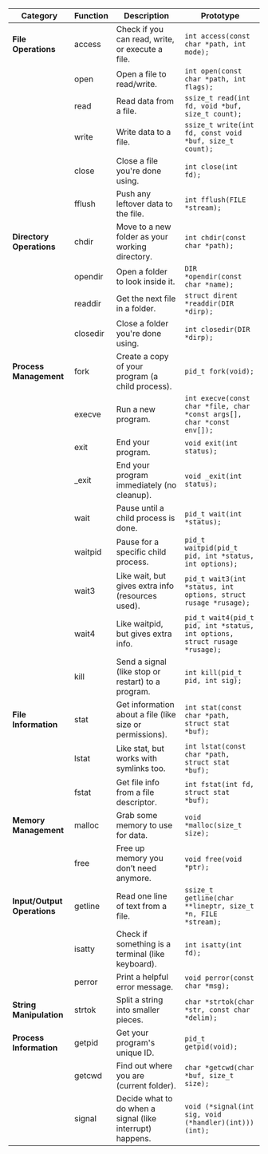| **Category**             | **Function** | **Description**                                           | **Prototype**                                           |
|--------------------------|--------------|-----------------------------------------------------------|---------------------------------------------------------|
| **File Operations**      | access       | Check if you can read, write, or execute a file.        | `int access(const char *path, int mode);`              |
|                          | open         | Open a file to read/write.                               | `int open(const char *path, int flags);`               |
|                          | read         | Read data from a file.                                   | `ssize_t read(int fd, void *buf, size_t count);`      |
|                          | write        | Write data to a file.                                    | `ssize_t write(int fd, const void *buf, size_t count);`|
|                          | close        | Close a file you're done using.                          | `int close(int fd);`                                   |
|                          | fflush       | Push any leftover data to the file.                      | `int fflush(FILE *stream);`                             |
| **Directory Operations** | chdir        | Move to a new folder as your working directory.          | `int chdir(const char *path);`                         |
|                          | opendir      | Open a folder to look inside it.                         | `DIR *opendir(const char *name);`                      |
|                          | readdir      | Get the next file in a folder.                           | `struct dirent *readdir(DIR *dirp);`                  |
|                          | closedir     | Close a folder you're done using.                        | `int closedir(DIR *dirp);`                             |
| **Process Management**   | fork         | Create a copy of your program (a child process).        | `pid_t fork(void);`                                    |
|                          | execve       | Run a new program.                                       | `int execve(const char *file, char *const args[], char *const env[]);` |
|                          | exit         | End your program.                                        | `void exit(int status);`                               |
|                          | _exit        | End your program immediately (no cleanup).               | `void _exit(int status);`                              |
|                          | wait         | Pause until a child process is done.                     | `pid_t wait(int *status);`                             |
|                          | waitpid      | Pause for a specific child process.                      | `pid_t waitpid(pid_t pid, int *status, int options);` |
|                          | wait3        | Like wait, but gives extra info (resources used).        | `pid_t wait3(int *status, int options, struct rusage *rusage);` |
|                          | wait4        | Like waitpid, but gives extra info.                      | `pid_t wait4(pid_t pid, int *status, int options, struct rusage *rusage);` |
|                          | kill         | Send a signal (like stop or restart) to a program.      | `int kill(pid_t pid, int sig);`                        |
| **File Information**     | stat         | Get information about a file (like size or permissions). | `int stat(const char *path, struct stat *buf);`       |
|                          | lstat        | Like stat, but works with symlinks too.                  | `int lstat(const char *path, struct stat *buf);`      |
|                          | fstat        | Get file info from a file descriptor.                    | `int fstat(int fd, struct stat *buf);`                 |
| **Memory Management**    | malloc       | Grab some memory to use for data.                        | `void *malloc(size_t size);`                           |
|                          | free         | Free up memory you don’t need anymore.                   | `void free(void *ptr);`                                |
| **Input/Output Operations** | getline     | Read one line of text from a file.                       | `ssize_t getline(char **lineptr, size_t *n, FILE *stream);` |
|                          | isatty       | Check if something is a terminal (like keyboard).        | `int isatty(int fd);`                                  |
|                          | perror       | Print a helpful error message.                           | `void perror(const char *msg);`                         |
| **String Manipulation**  | strtok       | Split a string into smaller pieces.                       | `char *strtok(char *str, const char *delim);`         |
| **Process Information**   | getpid      | Get your program's unique ID.                            | `pid_t getpid(void);`                                  |
|                          | getcwd       | Find out where you are (current folder).                 | `char *getcwd(char *buf, size_t size);`               |
|                          | signal       | Decide what to do when a signal (like interrupt) happens.| `void (*signal(int sig, void (*handler)(int)))(int);` |
